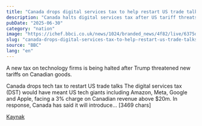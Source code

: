 ```yaml
---
title: "Canada drops digital services tax to help restart US trade talks"
description: "Canada halts digital services tax after US tariff threats to restart trade talks."
pubDate: "2025-06-30"
category: "nation"
image: "https://ichef.bbci.co.uk/news/1024/branded_news/4f82/live/6375dc20-5592-11f0-a9c4-6559fc28b390.jpg"
slug: "canada-drops-digital-services-tax-to-help-restart-us-trade-talks"
source: "BBC"
lang: "en"
---
```


A new tax on technology firms is being halted after Trump threatened new tariffs on Canadian goods.

Canada drops tech tax to restart US trade talks
The digital services tax (DST) would have meant US tech giants including Amazon, Meta, Google and Apple, facing a 3% charge on Canadian revenue above $20m.
In response, Canada has said it will introduce... [3469 chars]

[Kaynak](https://www.bbc.com/news/articles/c62553ywn77o)
